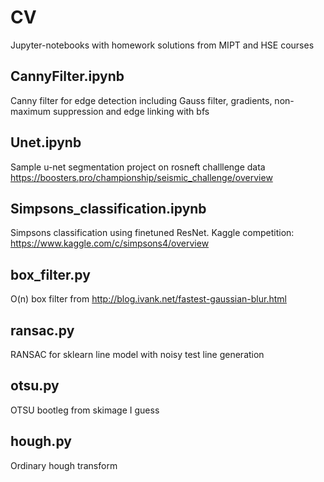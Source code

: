 # CV
Jupyter-notebooks with homework solutions from MIPT and HSE courses

## CannyFilter.ipynb 
Canny filter for edge detection including Gauss filter, gradients, non-maximum suppression and edge linking with bfs

## Unet.ipynb
Sample u-net segmentation project on rosneft challlenge data https://boosters.pro/championship/seismic_challenge/overview

## Simpsons_classification.ipynb 
Simpsons classification using finetuned ResNet. Kaggle competition: https://www.kaggle.com/c/simpsons4/overview

## box_filter.py
O(n) box filter from http://blog.ivank.net/fastest-gaussian-blur.html

## ransac.py
RANSAC for sklearn line model with noisy test line generation

## otsu.py
OTSU bootleg from skimage I guess

## hough.py
Ordinary hough transform
